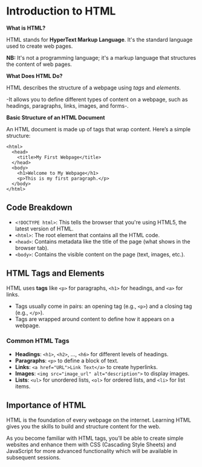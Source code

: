 # Introduction to HTML

**What is HTML?**

HTML stands for **HyperText Markup Language**. It's the standard language used to create web pages.

**NB:** It's not a programming language; it's a markup language that structures the content of web pages.


**What Does HTML Do?**

HTML describes the structure of a webpage using *tags* and *elements*.

-It allows you to define different types of content on a webpage, such as headings, paragraphs, links, images, and forms-.

**Basic Structure of an HTML Document**

An HTML document is made up of tags that wrap content. Here’s a simple structure:

```<!DOCTYPE html>
<html>
  <head>
    <title>My First Webpage</title>
  </head>
  <body>
    <h1>Welcome to My Webpage</h1>
    <p>This is my first paragraph.</p>
  </body>
</html>
```

## Code Breakdown

- `<!DOCTYPE html>`: This tells the browser that you're using HTML5, the latest version of HTML.
- `<html>`: The root element that contains all the HTML code.
- `<head>`: Contains metadata like the title of the page (what shows in the browser tab).
- `<body>`: Contains the visible content on the page (text, images, etc.).

## HTML Tags and Elements

HTML uses **tags** like `<p>` for paragraphs, `<h1>` for headings, and `<a>` for links.

- Tags usually come in pairs: an opening tag (e.g., `<p>`) and a closing tag (e.g., `</p>`).
- Tags are wrapped around content to define how it appears on a webpage.

### Common HTML Tags

- **Headings**: `<h1>`, `<h2>`, ..., `<h6>` for different levels of headings.
- **Paragraphs**: `<p>` to define a block of text.
- **Links**: `<a href="URL">Link Text</a>` to create hyperlinks.
- **Images**: `<img src="image_url" alt="description">` to display images.
- **Lists**: `<ul>` for unordered lists, `<ol>` for ordered lists, and `<li>` for list items.

## Importance of HTML

HTML is the foundation of every webpage on the internet. Learning HTML gives you the skills to build and structure content for the web.

As you become familiar with HTML tags, you’ll be able to create simple websites and enhance them with CSS (Cascading Style Sheets) and JavaScript for more advanced functionality which will be available in subsequent sessions.
